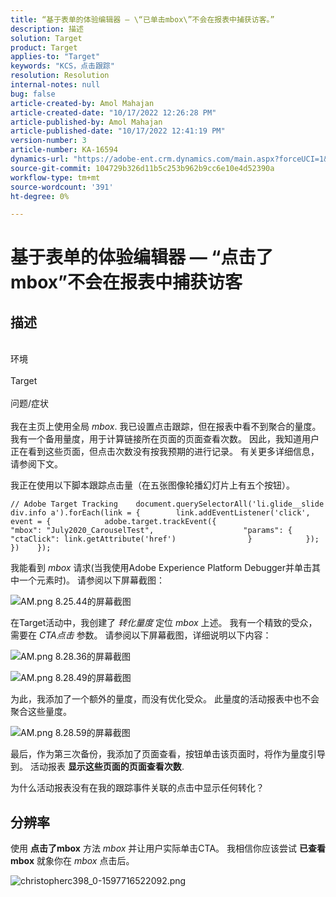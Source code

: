```yaml
---
title: “基于表单的体验编辑器 — \“已单击mbox\”不会在报表中捕获访客。”
description: 描述
solution: Target
product: Target
applies-to: "Target"
keywords: "KCS，点击跟踪"
resolution: Resolution
internal-notes: null
bug: false
article-created-by: Amol Mahajan
article-created-date: "10/17/2022 12:26:28 PM"
article-published-by: Amol Mahajan
article-published-date: "10/17/2022 12:41:19 PM"
version-number: 3
article-number: KA-16594
dynamics-url: "https://adobe-ent.crm.dynamics.com/main.aspx?forceUCI=1&pagetype=entityrecord&etn=knowledgearticle&id=dbc963e6-164e-ed11-bba2-002248086cae"
source-git-commit: 104729b326d11b5c253b962b9cc6e10e4d52390a
workflow-type: tm+mt
source-wordcount: '391'
ht-degree: 0%

---
```


# 基于表单的体验编辑器 — “点击了mbox”不会在报表中捕获访客

## 描述

<br>环境<br><br>
Target
<br><br>问题/症状<br><br>
我在主页上使用全局 *mbox*. 我已设置点击跟踪，但在报表中看不到聚合的量度。 我有一个备用量度，用于计算链接所在页面的页面查看次数。 因此，我知道用户正在看到这些页面，但点击次数没有按我预期的进行记录。 有关更多详细信息，请参阅下文。



我正在使用以下脚本跟踪点击量（在五张图像轮播幻灯片上有五个按钮）。




```
// Adobe Target Tracking    document.querySelectorAll('li.glide__slide div.info a').forEach(link = {        link.addEventListener('click', event = {            adobe.target.trackEvent({                    "mbox": "July2020_CarouselTest",                    "params": {                    "ctaClick": link.getAttribute('href')                }            });        })    });
```




我能看到 *mbox* 请求(当我使用Adobe Experience Platform Debugger并单击其中一个元素时)。 请参阅以下屏幕截图：



![AM.png 8.25.44的屏幕截图](https://experienceleaguecommunities.adobe.com/t5/image/serverpage/image-id/26222i8EFBFA8432501D9E/image-size/medium?v=1.0&amp;amp;px=400 "AM.png 8.25.44的屏幕截图")



在Target活动中，我创建了 *转化量度* 定位 *mbox* 上述。 我有一个精致的受众，需要在 *CTA点击* 参数。 请参阅以下屏幕截图，详细说明以下内容：



![AM.png 8.28.36的屏幕截图](https://experienceleaguecommunities.adobe.com/t5/image/serverpage/image-id/26225i9E8B86819537BB25/image-size/medium?v=1.0&amp;amp;px=400 "AM.png 8.28.36的屏幕截图")

![AM.png 8.28.49的屏幕截图](https://experienceleaguecommunities.adobe.com/t5/image/serverpage/image-id/26223i6D9AAA0A81236A58/image-size/medium?v=1.0&amp;amp;px=400 "AM.png 8.28.49的屏幕截图")



为此，我添加了一个额外的量度，而没有优化受众。 此量度的活动报表中也不会聚合这些量度。



![AM.png 8.28.59的屏幕截图](https://experienceleaguecommunities.adobe.com/t5/image/serverpage/image-id/26224iFF036B11B2E932FC/image-size/medium?v=1.0&amp;amp;px=400 "AM.png 8.28.59的屏幕截图")



最后，作为第三次备份，我添加了页面查看，按钮单击该页面时，将作为量度引导到。 活动报表 <b>显示这些页面的页面查看次数</b>.



为什么活动报表没有在我的跟踪事件关联的点击中显示任何转化？


## 分辨率


使用 <b>点击了mbox</b> 方法 *mbox* 并让用户实际单击CTA。 我相信你应该尝试 <b>已查看mbox</b> 就象你在 *mbox* 点击后。



![christopherc398_0-1597716522092.png](https://experienceleaguecommunities.adobe.com/t5/image/serverpage/image-id/26237i01409F8DF7D2F948/image-size/medium?v=1.0&amp;amp;px=400)


